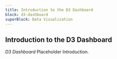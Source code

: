 ```yaml
---
title: Introduction to the D3 Dashboard
block: d3-dashboard
superBlock: Data Visualization
---
```


## Introduction to the D3 Dashboard

<dfn>D3 Dashboard</dfn> Placeholder Introduction.
